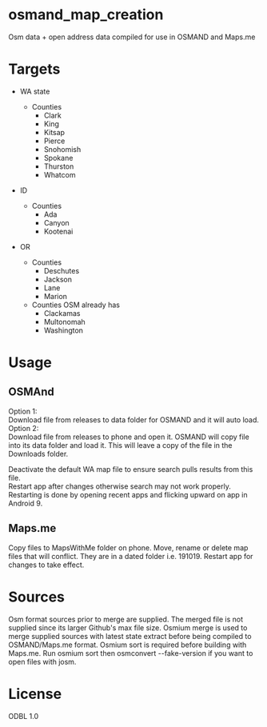 # osmand_map_creation
Osm data + open address data compiled for use in OSMAND and Maps.me
# Targets
- WA state
  - Counties
    - Clark
    - King
    - Kitsap
    - Pierce
    - Snohomish
    - Spokane
    - Thurston
    - Whatcom
- ID
  - Counties
    - Ada
    - Canyon
    - Kootenai

- OR
  - Counties
    - Deschutes
    - Jackson
    - Lane
    - Marion
  - Counties OSM already has
    - Clackamas
    - Multonomah
    - Washington
# Usage
## OSMAnd
Option 1:  
Download file from releases to data folder for OSMAND and it will auto load.  
Option 2:  
Download file from releases to phone and open it. OSMAND will copy file into its data folder and load it.
This will leave a copy of the file in the Downloads folder.

Deactivate the default WA map file to ensure search pulls results from this file.  
Restart app after changes otherwise search may not work properly. Restarting is done 
by opening recent apps and flicking upward on app in Android 9.

## Maps.me
Copy files to MapsWithMe folder on phone. Move, rename or delete map files that will conflict. They are in a dated folder i.e. 191019. Restart app for changes to take effect.

# Sources
Osm format sources prior to merge are supplied. The merged file is not supplied since its larger Github's max file size. 
Osmium merge is used to merge supplied sources with latest state extract before being compiled to OSMAND/Maps.me format. Osmium sort is required before building with Maps.me. Run osmium sort then osmconvert --fake-version if you want to open files with josm.
# License
ODBL 1.0
